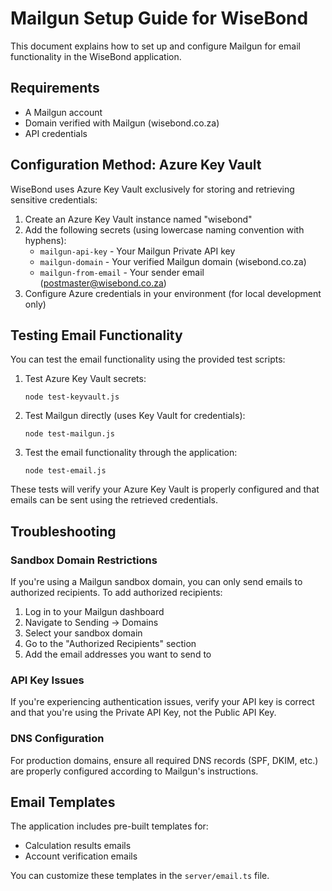 # Mailgun Setup Guide for WiseBond

This document explains how to set up and configure Mailgun for email functionality in the WiseBond application.

## Requirements

- A Mailgun account
- Domain verified with Mailgun (wisebond.co.za)
- API credentials

## Configuration Method: Azure Key Vault

WiseBond uses Azure Key Vault exclusively for storing and retrieving sensitive credentials:

1. Create an Azure Key Vault instance named "wisebond"
2. Add the following secrets (using lowercase naming convention with hyphens):
   - `mailgun-api-key` - Your Mailgun Private API key
   - `mailgun-domain` - Your verified Mailgun domain (wisebond.co.za)
   - `mailgun-from-email` - Your sender email (postmaster@wisebond.co.za)
3. Configure Azure credentials in your environment (for local development only)

## Testing Email Functionality

You can test the email functionality using the provided test scripts:

1. Test Azure Key Vault secrets:
   ```
   node test-keyvault.js
   ```

2. Test Mailgun directly (uses Key Vault for credentials):
   ```
   node test-mailgun.js
   ```

3. Test the email functionality through the application:
   ```
   node test-email.js
   ```

These tests will verify your Azure Key Vault is properly configured and that emails can be sent using the retrieved credentials.

## Troubleshooting

### Sandbox Domain Restrictions

If you're using a Mailgun sandbox domain, you can only send emails to authorized recipients. To add authorized recipients:

1. Log in to your Mailgun dashboard
2. Navigate to Sending → Domains
3. Select your sandbox domain
4. Go to the "Authorized Recipients" section
5. Add the email addresses you want to send to

### API Key Issues

If you're experiencing authentication issues, verify your API key is correct and that you're using the Private API Key, not the Public API Key.

### DNS Configuration

For production domains, ensure all required DNS records (SPF, DKIM, etc.) are properly configured according to Mailgun's instructions.

## Email Templates

The application includes pre-built templates for:

- Calculation results emails
- Account verification emails

You can customize these templates in the `server/email.ts` file.